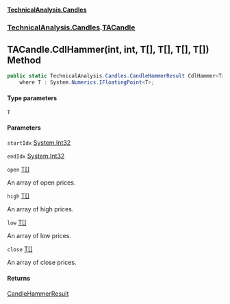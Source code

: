 #### [TechnicalAnalysis.Candles](TechnicalAnalysis.Candles.md 'TechnicalAnalysis.Candles')
### [TechnicalAnalysis.Candles](TechnicalAnalysis.Candles.md#TechnicalAnalysis.Candles 'TechnicalAnalysis.Candles').[TACandle](TACandle.md 'TechnicalAnalysis.Candles.TACandle')

## TACandle.CdlHammer<T>(int, int, T[], T[], T[], T[]) Method

```csharp
public static TechnicalAnalysis.Candles.CandleHammerResult CdlHammer<T>(int startIdx, int endIdx, T[] open, T[] high, T[] low, T[] close)
    where T : System.Numerics.IFloatingPoint<T>;
```
#### Type parameters

<a name='TechnicalAnalysis.Candles.TACandle.CdlHammer_T_(int,int,T[],T[],T[],T[]).T'></a>

`T`
#### Parameters

<a name='TechnicalAnalysis.Candles.TACandle.CdlHammer_T_(int,int,T[],T[],T[],T[]).startIdx'></a>

`startIdx` [System.Int32](https://docs.microsoft.com/en-us/dotnet/api/System.Int32 'System.Int32')

<a name='TechnicalAnalysis.Candles.TACandle.CdlHammer_T_(int,int,T[],T[],T[],T[]).endIdx'></a>

`endIdx` [System.Int32](https://docs.microsoft.com/en-us/dotnet/api/System.Int32 'System.Int32')

<a name='TechnicalAnalysis.Candles.TACandle.CdlHammer_T_(int,int,T[],T[],T[],T[]).open'></a>

`open` [T](TACandle.CdlHammer_T_(int,int,T[],T[],T[],T[]).md#TechnicalAnalysis.Candles.TACandle.CdlHammer_T_(int,int,T[],T[],T[],T[]).T 'TechnicalAnalysis.Candles.TACandle.CdlHammer<T>(int, int, T[], T[], T[], T[]).T')[[]](https://docs.microsoft.com/en-us/dotnet/api/System.Array 'System.Array')

An array of open prices.

<a name='TechnicalAnalysis.Candles.TACandle.CdlHammer_T_(int,int,T[],T[],T[],T[]).high'></a>

`high` [T](TACandle.CdlHammer_T_(int,int,T[],T[],T[],T[]).md#TechnicalAnalysis.Candles.TACandle.CdlHammer_T_(int,int,T[],T[],T[],T[]).T 'TechnicalAnalysis.Candles.TACandle.CdlHammer<T>(int, int, T[], T[], T[], T[]).T')[[]](https://docs.microsoft.com/en-us/dotnet/api/System.Array 'System.Array')

An array of high prices.

<a name='TechnicalAnalysis.Candles.TACandle.CdlHammer_T_(int,int,T[],T[],T[],T[]).low'></a>

`low` [T](TACandle.CdlHammer_T_(int,int,T[],T[],T[],T[]).md#TechnicalAnalysis.Candles.TACandle.CdlHammer_T_(int,int,T[],T[],T[],T[]).T 'TechnicalAnalysis.Candles.TACandle.CdlHammer<T>(int, int, T[], T[], T[], T[]).T')[[]](https://docs.microsoft.com/en-us/dotnet/api/System.Array 'System.Array')

An array of low prices.

<a name='TechnicalAnalysis.Candles.TACandle.CdlHammer_T_(int,int,T[],T[],T[],T[]).close'></a>

`close` [T](TACandle.CdlHammer_T_(int,int,T[],T[],T[],T[]).md#TechnicalAnalysis.Candles.TACandle.CdlHammer_T_(int,int,T[],T[],T[],T[]).T 'TechnicalAnalysis.Candles.TACandle.CdlHammer<T>(int, int, T[], T[], T[], T[]).T')[[]](https://docs.microsoft.com/en-us/dotnet/api/System.Array 'System.Array')

An array of close prices.

#### Returns
[CandleHammerResult](CandleHammerResult.md 'TechnicalAnalysis.Candles.CandleHammerResult')